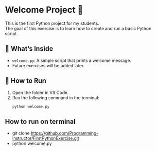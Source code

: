 # Welcome Project 🐍

This is the first Python project for my students.  
The goal of this exercise is to learn how to create and run a basic Python script.

## 🧠 What’s Inside
- `welcome.py`: A simple script that prints a welcome message.
- Future exercises will be added later.

## 🚀 How to Run
1. Open the folder in VS Code.
2. Run the following command in the terminal:
   ```bash
   python welcome.py

## How to run on terminal
- git clone https://github.com/Programming-instructor/FirstPythonExercise.git
- python welcome.py
